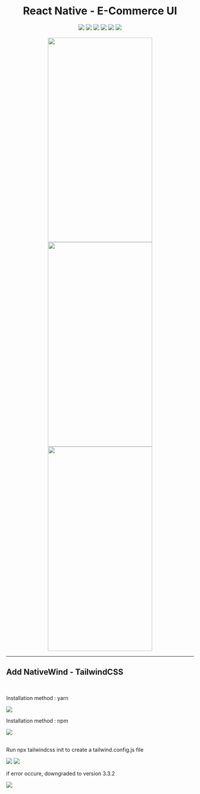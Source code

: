 <div align='center'>
  <h1>React Native - E-Commerce UI</h1>
  <img src='https://img.shields.io/badge/fmfahath-white?logo=github&logoColor=black'/>
   <img src='https://img.shields.io/badge/React_Native-gray?logo=react'/>
   <img src='https://img.shields.io/badge/Tailwind_css-gray?logo=tailwindcss'/>
   <img src='https://img.shields.io/badge/Expo-white?logo=expo&logoColor=black'/>
   <img src='https://img.shields.io/badge/build-pass-green'/>
  <img src='https://img.shields.io/badge/Android-lightgreen?logo=android'/>
  <br><br>

  <div>
    <img src='https://github.com/fmfahath/ecommerce/assets/95971934/d692ace5-9402-4e30-a8d0-7d7f3f27f20a' height='550px' width='280px' />
     <img src='https://github.com/fmfahath/ecommerce/assets/95971934/593e1ecf-d3f7-481d-a3f7-20eee9d35f5c' height='550px' width='280px' />
    <img src='https://github.com/fmfahath/ecommerce/assets/95971934/ce6a933d-b3b2-4cf5-987c-59550a8ada18' height='550px' width='280px' />
  </div>  
</div>


<hr>
<h2>Add NativeWind - TailwindCSS</h2>

<br>

<p>Installation method : yarn</p>
<img src='https://github.com/fmfahath/ecommerce/assets/95971934/c8cb5c26-131e-4674-9907-ce27f4a83463'>
<br>
<p>Installation method : npm</p>
<img src='https://github.com/fmfahath/ecommerce/assets/95971934/ffa32031-60fc-4d25-a92c-1d72589e1e2b'>
<br><br>
<p>Run npx tailwindcss init to create a tailwind.config.js file </p>
<img src='https://github.com/fmfahath/ecommerce/assets/95971934/08f142fd-6304-4923-8472-681d965bde6b'>
<img src='https://github.com/fmfahath/ecommerce/assets/95971934/8d3dcfa8-07a1-4c03-83fb-91c87367e3d2'>
<br>
<p>if error occure, downgraded to version 3.3.2</p>
<img src='https://github.com/fmfahath/ecommerce/assets/95971934/4734d36b-f0a0-419f-853e-ff7f2f1e3aab'>


